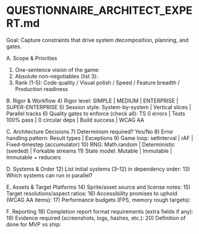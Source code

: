 # QUESTIONNAIRE_ARCHITECT_EXPERT.md

Goal: Capture constraints that drive system decomposition, planning, and gates.

A. Scope & Priorities
1) One-sentence vision of the game:
2) Absolute non-negotiables (list 3):
3) Rank (1-5): Code quality / Visual polish / Speed / Feature breadth / Production readiness

B. Rigor & Workflow
4) Rigor level: SIMPLE | MEDIUM | ENTERPRISE | SUPER-ENTERPRISE
5) Session style: System-by-system | Vertical slices | Parallel tracks
6) Quality gates to enforce (check all): TS 0 errors | Tests 100% pass | 0 circular deps | Build success | WCAG AA

C. Architecture Decisions
7) Determinism required? Yes/No
8) Error handling pattern: Result types | Exceptions
9) Game loop: setInterval | rAF | Fixed-timestep (accumulator)
10) RNG: Math.random | Deterministic (seeded) | Forkable streams
11) State model: Mutable | Immutable | Immutable + reducers

D. Systems & Order
12) List initial systems (3–12) in dependency order:
13) Which systems can run in parallel?

E. Assets & Target Platforms
14) Sprite/asset source and license notes:
15) Target resolutions/aspect ratios:
16) Accessibility promises to uphold (WCAG AA items):
17) Performance budgets (FPS, memory rough targets):

F. Reporting
18) Completion report format requirements (extra fields if any):
19) Evidence required (screenshots, logs, hashes, etc.):
20) Definition of done for MVP vs ship:
